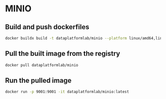 # MINIO

## Build and push dockerfiles

```bash
docker buildx build -t dataplatformlab/minio --platform linux/amd64,linux/arm64 --push .
```

## Pull the built image from the registry

```bash
docker pull dataplatformlab/minio
```

## Run the pulled image

```bash
docker run -p 9001:9001 -it dataplatformlab/minio:latest
```

